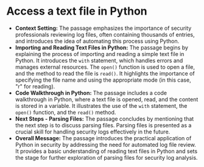 # Access a text file in Python

- **Context Setting:** The passage emphasizes the importance of security professionals reviewing log files, often containing thousands of entries, and introduces the idea of automating this process using Python.
- **Importing and Reading Text Files in Python:** The passage begins by explaining the process of importing and reading a simple text file in Python. It introduces the `with` statement, which handles errors and manages external resources. The `open()` function is used to open a file, and the method to read the file is `read()`. It highlights the importance of specifying the file name and using the appropriate mode (in this case, "r" for reading).
- **Code Walkthrough in Python:** The passage includes a code walkthrough in Python, where a text file is opened, read, and the content is stored in a variable. It illustrates the use of the `with` statement, the `open()` function, and the `read()` method.
- **Next Steps - Parsing Files:** The passage concludes by mentioning that the next step is to discuss parsing files. Parsing files is presented as a crucial skill for handling security logs effectively in the future.
- **Overall Message:** The passage introduces the practical application of Python in security by addressing the need for automated log file review. It provides a basic understanding of reading text files in Python and sets the stage for further exploration of parsing files for security log analysis.